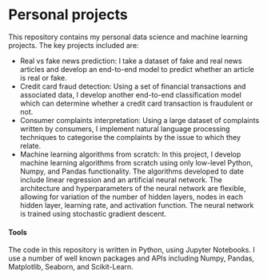 # Personal projects

This repository contains my personal data science and machine learning projects. The key projects included are:
- Real vs fake news prediction: I take a dataset of fake and real news articles and develop an end-to-end model to predict whether an article is real or fake.
- Credit card fraud detection: Using a set of financial transactions and associated data, I develop another end-to-end classification model which can determine whether a credit card transaction is fraudulent or not.
- Consumer complaints interpretation: Using a large dataset of complaints written by consumers, I implement natural language processing techniques to categorise the complaints by the issue to which they relate.
- Machine learning algorithms from scratch: In this project, I develop machine learning algorithms from scratch using only low-level Python, Numpy, and Pandas functionality. The algorithms developed to date include linear regression and an artificial neural network. The architecture and hyperparameters of the neural network are flexible, allowing for variation of the number of hidden layers, nodes in each hidden layer, learning rate, and activation function. The neural network is trained using stochastic gradient descent.

#### Tools

The code in this repository is written in Python, using Jupyter Notebooks. I use a number of well known packages and APIs including Numpy, Pandas, Matplotlib, Seaborn, and Scikit-Learn.
